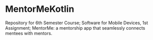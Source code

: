 # MentorMeKotlin
Repository for 6th Semester Course; Software for Mobile Devices, 1st Assignment; MentorMe: a mentorship app that seamlessly connects mentees with mentors.
